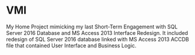 # VMI
My Home Project mimicking my last Short-Term Engagement with SQL Server 2016 Database and MS Access 2013 
Interface Redesign.
It included redesign of SQL Server 2016 database linked with MS Access 2013 ACCDB file that contained
User Interface and Business Logic.
